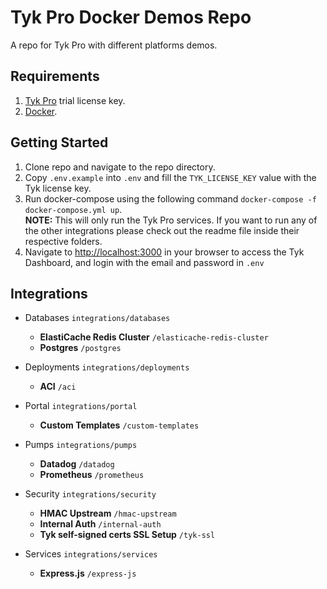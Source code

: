 # Tyk Pro Docker Demos Repo
A repo for Tyk Pro with different platforms demos.

## Requirements
1. [Tyk Pro](https://pages.tyk.io/en/sign-up-for-tyk-on-prem-licence) trial license key.
2. [Docker](https://docs.docker.com/get-docker/).

## Getting Started
1. Clone repo and navigate to the repo directory.
2. Copy `.env.example` into `.env` and fill the `TYK_LICENSE_KEY` value with the Tyk license key.
3. Run docker-compose using the following command `docker-compose -f docker-compose.yml up`.<br />
**NOTE:** This will only run the Tyk Pro services. If you want to run any of the other integrations please check out the readme file inside their respective folders.
4. Navigate to [http://localhost:3000](http://localhost:3000) in your browser to access the Tyk Dashboard, and login with the email and password in `.env`

## Integrations
- Databases `integrations/databases`
    - **ElastiCache Redis Cluster** `/elasticache-redis-cluster`
    - **Postgres** `/postgres`

- Deployments `integrations/deployments`
    - **ACI** `/aci`

- Portal `integrations/portal`
    - **Custom Templates** `/custom-templates`

- Pumps `integrations/pumps`
    - **Datadog** `/datadog`
    - **Prometheus** `/prometheus`

- Security `integrations/security`
    - **HMAC Upstream** `/hmac-upstream`
    - **Internal Auth** `/internal-auth`
    - **Tyk self-signed certs SSL Setup** `/tyk-ssl`

- Services `integrations/services`
    - **Express.js** `/express-js`
